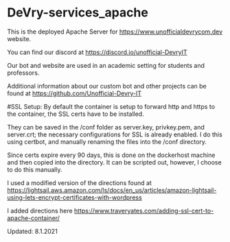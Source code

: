 # DeVry-services_apache
This is the deployed Apache Server for https://www.unofficialdevrycom.dev website.

You can find our discord at https://discord.io/unofficial-DevryIT

Our bot and website are used in an academic setting for students and professors.

Additional information about our custom bot and other projects can be found at https://github.com/Unofficial-Devry-IT

#SSL Setup:
By default the container is setup to forward http and https to the container, the SSL certs have to be installed.

They can be saved in the /conf folder as server.key, privkey.pem, and server.crt; the necessary configurations for SSL is already enabled.
I do this using certbot, and manually renaming the files into the /conf directory.

Since certs expire every 90 days, this is done on the dockerhost machine and then copied into the directory. It can be scripted out, however, I choose to do this manually.

I used a modified version of the directions found at https://lightsail.aws.amazon.com/ls/docs/en_us/articles/amazon-lightsail-using-lets-encrypt-certificates-with-wordpress

I added directions here https://www.traveryates.com/adding-ssl-cert-to-apache-container/

Updated: 8.1.2021
